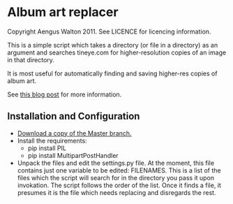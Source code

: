 # Album art replacer
Copyright Aengus Walton 2011. See LICENCE for licencing information.

This is a simple script which takes a directory (or file in a directory) as an argument and 
searches tineye.com for higher-resolution copies of an image in that directory. 

It is most useful for automatically finding and saving higher-res copies of album art. 

See [this blog post](http://ventolin.org/2012/02/albumart-replacer/) for more information.

## Installation and Configuration
* [Download a copy of the Master branch.](https://bitbucket.org/ventolin/albumart_replacer/get/master.zip)
* Install the requirements:
	* pip install PIL
	* pip install MultipartPostHandler
* Unpack the files and edit the settings.py file. At the moment, this file contains just one variable to be edited: FILENAMES.
This is a list of the files which the script will search for in the directory you pass it upon invokation. 
The script follows the order of the list. Once it finds a file, it presumes it is the file which needs replacing and disregards the rest.
